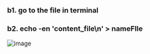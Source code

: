 ### b1. go to the file in terminal
### b2.  echo -en 'content_file\n' > nameFIle

![image](https://user-images.githubusercontent.com/57358091/223622058-0b565346-f6db-4130-b1e3-e2402d14201c.png)
